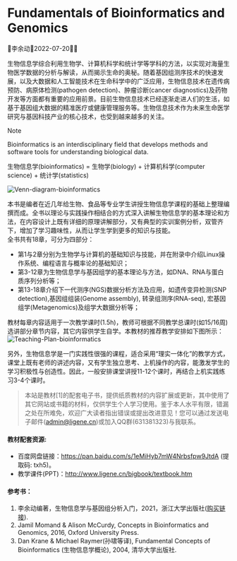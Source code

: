 # Fundamentals of Bioinformatics and Genomics

🐘李余动🐘2022-07-20🐘🐘

生物信息学综合利用生物学、计算机科学和统计学等学科的方法，以实现对海量生物医学数据的分析与解读，从而揭示生命的奥秘。随着基因组测序技术的快速发展，以及大数据和人工智能技术在生命科学中的广泛应用，生物信息技术在遗传病预防、病原体检测(pathogen detection)、肿瘤诊断(cancer diagnostics)及药物开发等方面都有重要的应用前景。目前生物信息技术已经逐渐走进人们的生活，如基于基因组大数据的精准医疗或健康管理服务等。生物信息技术作为未来生命医学研究与基因科技产业的核心技术，也受到越来越多的关注。

> [!NOTE]
> Bioinformatics is an interdisciplinary field that develops methods and software tools for understanding biological data.
>
> 生物信息学(bioinformatics) = 生物学(biology) + 计算机科学(computer science) + 统计学(statistics)

![Venn-diagram-bioinformatics](http://www.ligene.cn/images/Venn-diagram-bioinformatics.png)

本书是编者在近几年给生物、食品等专业学生讲授生物信息学课程的基础上整理编撰而成。全书以理论与实践操作相结合的方式深入讲解生物信息学的基本理论和方法，在内容设计上既有详细的原理讲解部分，又有典型的实训案例分析，双管齐下，增加了学习趣味性，从而让学生学到更多的知识与技能。  
全书共有18章，可分为四部分：
* 第1与2章分别为生物学与计算机的基础知识与技能，并在附录中介绍Linux操作系统、编程语言与概率论的基础知识；
* 第3-12章为生物信息学与基因组学的基本理论与方法，如DNA、RNA与蛋白质序列分析等；
* 第13-18章介绍下一代测序(NGS)数据分析方法及应用，如遗传变异检测(SNP detection),基因组组装(Genome assembly), 转录组测序(RNA-seq), 宏基因组学(Metagenomics)及组学大数据分析等；

教材每章内容适用于一次教学课时(1.5h)，教师可根据不同教学总课时(如15/16周)选讲部分章节内容，其它内容供学生自学。本教材的推荐教学安排如下图所示：
![Teaching-Plan-bioinformatics](http://www.ligene.cn/images/Teaching-plan-bioinformatics.png)

另外，生物信息学是一门实践性很强的课程，适合采用“理实一体化”的教学方式，课堂上既有老师的讲述内容，又有学生独立思考、上机操作的内容，能激发学生的学习积极性与创造性。因此，一般安排课堂讲授11-12个课时，再结合上机实践练习3-4个课时。

> 本站是教材[1]的配套电子书，提供纸质教材的内容扩展或更新，其中使用了其它网站或书籍的材料，仅供学生个人学习使用。鉴于本人水平有限，错漏之处在所难免，欢迎广大读者指出错误或提出改进意见！您可以通过发送电子邮件(admin@ligene.cn)或加入QQ群(631381323)与我联系。

#### 教材配套资源:
* 百度网盘链接：https://pan.baidu.com/s/1eMiHyb7mW4Nrbsfpw9JtdA (提取码: txh5)。
* 教学课件(PPT)：http://www.ligene.cn/bigbook/textbook.htm 

#### 参考书：
1. 李余动编著，生物信息学与基因组分析入门，2021，浙江大学出版社(<a href="https://item.jd.com/13018573.html" target="_blank">购买链接</a>).
2. Jamil Momand & Alison McCurdy, Concepts in Bioinformatics and Genomics, 2016, Oxford University Press.
3. Dan Krane & Michael Raymer(孙啸等译), Fundamental Concepts of Bioinformatics (生物信息学概论), 2004, 清华大学出版社.